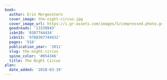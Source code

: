 ```yaml
---
book:
  author: Erin Morgenstern
  cover_image: the-night-circus.jpg
  cover_image_url: https://i.gr-assets.com/images/S/compressed.photo.goodreads.com/books/1339610624l/13330943._SX98_.jpg
  goodreads: '13330943'
  isbn10: '0307744434'
  isbn13: '9780307744432'
  pages: '516'
  publication_year: '2011'
  slug: the-night-circus
  spine_color: '#854346'
  title: The Night Circus
plan:
  date_added: '2018-03-19'
---
```

